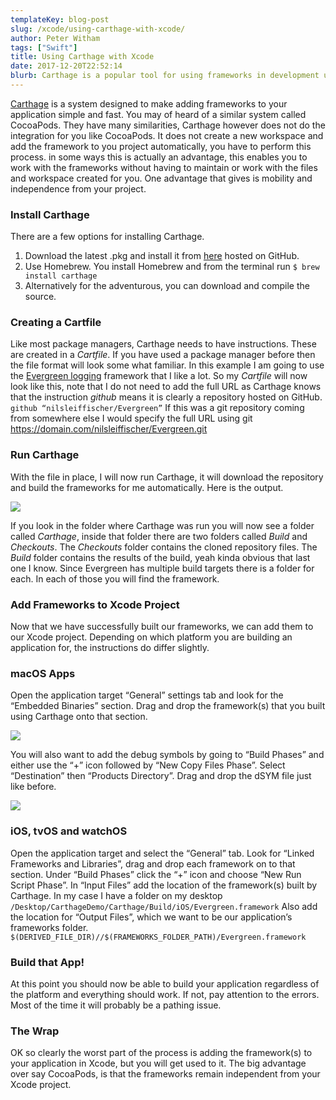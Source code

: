 ```yaml
---
templateKey: blog-post
slug: /xcode/using-carthage-with-xcode/
author: Peter Witham
tags: ["Swift"]
title: Using Carthage with Xcode
date: 2017-12-20T22:52:14
blurb: Carthage is a popular tool for using frameworks in development using Xcode. I will show you how to get started.
---
```


[Carthage](https://github.com/Carthage/Carthage) is a system designed to make adding frameworks to your application simple and fast. You may of heard of a similar system called CocoaPods. They have many similarities, Carthage however does not do the integration for you like CocoaPods. It does not create a new workspace and add the framework to you project automatically, you have to perform this process. in some ways this is actually an advantage, this enables you to work with the frameworks without having to maintain or work with the files and workspace created for you. One advantage that gives is mobility and independence from your project.

### Install Carthage

There are a few options for installing Carthage.

1. Download the latest .pkg and install it from [here](https://github.com/Carthage/Carthage/releases) hosted on GitHub.
2. Use Homebrew. You install Homebrew and from the terminal run `$ brew install carthage`
3. Alternatively for the adventurous, you can download and compile the source.

### Creating a Cartfile

Like most package managers, Carthage needs to have instructions. These are created in a _Cartfile_. If you have used a package manager before then the file format will look some what familiar. In this example I am going to use the [Evergreen logging](https://github.com/nilsleiffischer/Evergreen) framework that I like a lot. So my _Cartfile_ will now look like this, note that I do not need to add the full URL as Carthage knows that the instruction _github_ means it is clearly a repository hosted on GitHub. `github “nilsleiffischer/Evergreen”` If this was a git repository coming from somewhere else I would specify the full URL using git https://domain.com/nilsleiffischer/Evergreen.git

### Run Carthage

With the file in place, I will now run Carthage, it will download the repository and build the frameworks for me automatically. Here is the output.

![](https://peterwitham.com/wp-content/uploads/2017/12/CarthageExecution-squashed-1024x181.jpg)

If you look in the folder where Carthage was run you will now see a folder called _Carthage_, inside that folder there are two folders called _Build_ and _Checkouts_. The _Checkouts_ folder contains the cloned repository files. The _Build_ folder contains the results of the build, yeah kinda obvious that last one I know. Since Evergreen has multiple build targets there is a folder for each. In each of those you will find the framework.

### Add Frameworks to Xcode Project

Now that we have successfully built our frameworks, we can add them to our Xcode project. Depending on which platform you are building an application for, the instructions do differ slightly.

### macOS Apps

Open the application target “General” settings tab and look for the “Embedded Binaries” section. Drag and drop the framework(s) that you built using Carthage onto that section.

![](https://peterwitham.com/wp-content/uploads/2017/12/ScreenFlow.gif)

You will also want to add the debug symbols by going to “Build Phases” and either use the “+” icon followed by “New Copy Files Phase”. Select “Destination” then “Products Directory”. Drag and drop the dSYM file just like before.

![](https://peterwitham.com/wp-content/uploads/2017/12/ScreenFlow2.gif)

### iOS, tvOS and watchOS

Open the application target and select the “General” tab. Look for “Linked Frameworks and Libraries”, drag and drop each framework on to that section. Under “Build Phases” click the “+” icon and choose “New Run Script Phase”. In “Input Files” add the location of the framework(s) built by Carthage. In my case I have a folder on my desktop `/Desktop/CarthageDemo/Carthage/Build/iOS/Evergreen.framework` Also add the location for “Output Files”, which we want to be our application’s frameworks folder. `$(DERIVED_FILE_DIR)//$(FRAMEWORKS_FOLDER_PATH)/Evergreen.framework`

### Build that App!

At this point you should now be able to build your application regardless of the platform and everything should work. If not, pay attention to the errors. Most of the time it will probably be a pathing issue.

### The Wrap

OK so clearly the worst part of the process is adding the framework(s) to your application in Xcode, but you will get used to it. The big advantage over say CocoaPods, is that the frameworks remain independent from your Xcode project.
